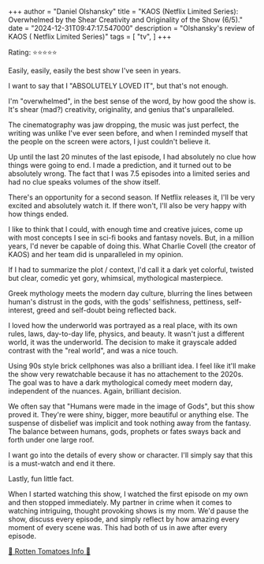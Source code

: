 +++
author = "Daniel Olshansky"
title = "KAOS (Netflix Limited Series): Overwhelmed by the Shear Creativity and Originality of the Show (6/5)."
date = "2024-12-31T09:47:17.547000"
description = "Olshansky's review of KAOS ( Netflix Limited Series)"
tags = [
    "tv",
]
+++

Rating: ⭐⭐⭐⭐⭐

Easily, easily, easily the best show I've seen in years.

I want to say that I "ABSOLUTELY LOVED IT", but that's not enough.

I'm "overwhelmed", in the best sense of the word, by how good the show is.
It's shear (mad?) creativity, originality, and genius that's unparalleled.

The cinematography was jaw dropping, the music was just perfect, the writing
was unlike I've ever seen before, and when I reminded myself that the people
on the screen were actors, I just couldn't believe it.

Up until the last 20 minutes of the last episode, I had absolutely no clue how
things were going to end. I made a prediction, and it turned out to be absolutely
wrong. The fact that I was 7.5 episodes into a limited series and had no clue
speaks volumes of the show itself.

There's an opportunity for a second season. If Netflix releases it, I'll be very
excited and absolutely watch it. If there won't, I'll also be very happy with how
things ended.

I like to think that I could, with enough time and creative juices, come up with
most concepts I see in sci-fi books and fantasy novels. But, in a million years,
I'd never be capable of doing this. What Charlie Covell (the creator of KAOS) and
her team did is unparalleled in my opinion.

If I had to summarize the plot / context, I'd call it a dark yet colorful,
twisted but clear, comedic yet gory, whimsical, mythological masterpiece.

Greek mythology meets the modern day culture, blurring the lines between human's
distrust in the gods, with the gods' selfishness, pettiness, self-interest,
greed and self-doubt being reflected back.

I loved how the underworld was portrayed as a real place, with its own rules,
laws, day-to-day life, physics, and beauty. It wasn't just a different world,
it was the underworld. The decision to make it grayscale added contrast with the
"real world", and was a nice touch.

Using 90s style brick cellphones was also a brilliant idea. I feel like it'll make
the show very rewatchable because it has no attachement to the 2020s. The goal was
to have a dark mythological comedy meet modern day, independent of the nuances.
Again, brilliant decision.

We often say that "Humans were made in the image of Gods", but this show proved it.
They're were shiny, bigger, more beautiful or anything else. The suspense of disbelief
was implicit and took nothing away from the fantasy. The balance between humans,
gods, prophets or fates sways back and forth under one large roof.

I want go into the details of every show or character. I'll simply say that this
is a must-watch and end it there.

Lastly, fun little fact.

When I started watching this show, I watched the first episode on my own and
then stopped immediately. My partner in crime when it comes to watching intriguing,
thought provoking shows is my mom. We'd pause the show, discuss every episode,
and simply reflect by how amazing every moment of every scene was. This had both
of us in awe after every episode.

[🍅 Rotten Tomatoes Info 🍅](https://www.rottentomatoes.com/tv/kaos)
